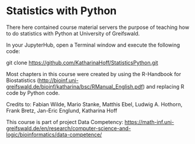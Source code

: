 # Statistics with Python

There here contained course material servers the purpose of teaching how to do statistics with Python at University of Greifswald.

In your JupyterHub, open a Terminal window and execute the following code:

git clone https://github.com/KatharinaHoff/StatisticsPython.git

Most chapters in this course were created by using the R-Handbook for Biostatistics (http://bioinf.uni-greifswald.de/bioinf/katharina/bsc/RManual_English.pdf) and replacing R code by Python code.

Credits to: Fabian Wilde, Mario Stanke, Matthis Ebel, Ludwig A. Hothorn, Frank Bretz, Jan-Eric Englund, Katharina Hoff

This course is part of project Data Competency: https://math-inf.uni-greifswald.de/en/research/computer-science-and-logic/bioinformatics/data-competence/
